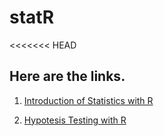 # statR
<<<<<<< HEAD
## Here are the links.  
1. [Introduction of Statistics with R](https://htmlpreview.github.io/?https://github.com/yihunzeleke/statR/blob/master/intro_stat_R.html)  

2. [Hypotesis Testing with R](https://htmlpreview.github.io/?https://github.com/yihunzeleke/statR/blob/master/hypothesis_test_R.html)  
